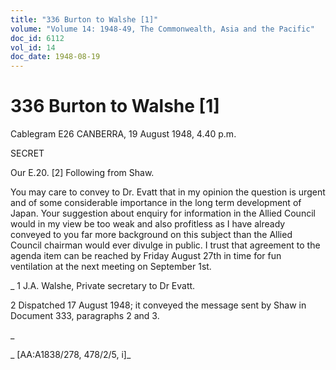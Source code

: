```yaml
---
title: "336 Burton to Walshe [1]"
volume: "Volume 14: 1948-49, The Commonwealth, Asia and the Pacific"
doc_id: 6112
vol_id: 14
doc_date: 1948-08-19
---
```


# 336 Burton to Walshe [1]

Cablegram E26 CANBERRA, 19 August 1948, 4.40 p.m.

SECRET

Our E.20. [2] Following from Shaw.

You may care to convey to Dr. Evatt that in my opinion the question is urgent and of some considerable importance in the long term development of Japan. Your suggestion about enquiry for information in the Allied Council would in my view be too weak and also profitless as I have already conveyed to you far more background on this subject than the Allied Council chairman would ever divulge in public. I trust that agreement to the agenda item can be reached by Friday August 27th in time for fun ventilation at the next meeting on September 1st.

_ 1 J.A. Walshe, Private secretary to Dr Evatt.

2 Dispatched 17 August 1948; it conveyed the message sent by Shaw in Document 333, paragraphs 2 and 3.

_

_ [AA:A1838/278, 478/2/5, i]_
